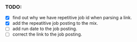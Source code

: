 ### **TODO**: 
- [x] find out why we have repetitive job id when parsing a link.
- [x] add the repeatitive job posting to the mix. 
- [ ] add run date to the job posting.
- [ ] correct the link to the job posting.